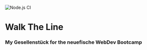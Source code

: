![Node.js CI](https://github.com/lauravikanis/WalkTheLine/workflows/Node.js%20CI/badge.svg)

# Walk The Line

### My Gesellenstück for the neuefische WebDev Bootcamp
